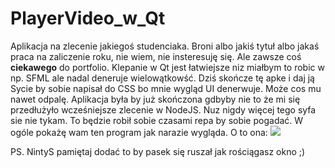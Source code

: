 # PlayerVideo_w_Qt
Aplikacja na zlecenie jakiegoś studenciaka. Broni albo jakiś tytuł albo jakaś praca na zaliczenie roku, nie wiem, nie insteresuję się. Ale 
zawsze coś **ciekawego** do portfolio. Klepanie w Qt jest łatwiejsze niz miałbym to robic w np. SFML ale nadal deneruje wielowątkowść. Dziś
skończe tę apke i daj ją Sycie by sobie napisał do CSS bo mnie wygląd UI denerwuje. Może cos mu nawet odpalę. Aplikacja była by już skończona
gdbyby nie to że mi się przedłużyło wcześniejsze zlecenie w NodeJS. Nuz nigdy więcej tego syfa sie nie tykam. To będzie robił sobie czasami
repa by sobie pogadać. W ogóle pokażę wam ten program jak narazie wygląda. O to ona:
<img src="https://i.imgur.com/WQLTk9c.png"/>

PS. NintyS pamiętaj dodać to by pasek się ruszał jak rościągasz okno ;)
